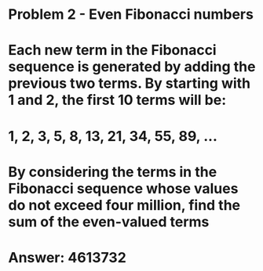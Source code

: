 # Problem 2 - Even Fibonacci numbers

# Each new term in the Fibonacci sequence is generated by adding the previous two terms. By starting with 1 and 2, the first 10 terms will be:

# 1, 2, 3, 5, 8, 13, 21, 34, 55, 89, ...

# By considering the terms in the Fibonacci sequence whose values do not exceed four million, find the sum of the even-valued terms

# Answer: 4613732